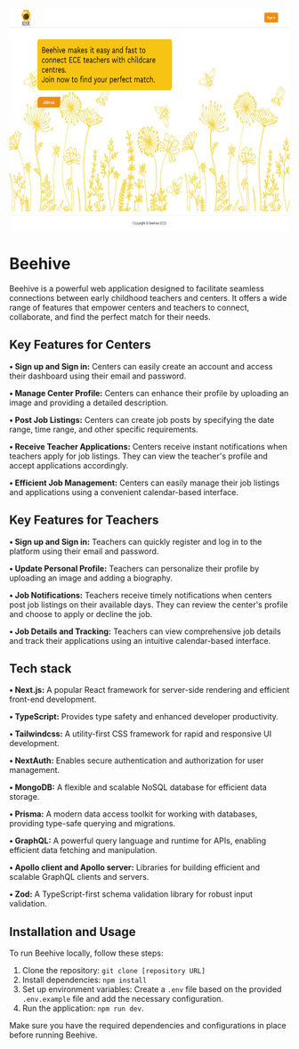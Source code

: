 
<img src="beehive-nextjs/public/beehive.jpeg" alt="beehive" width="800" height="400">

# Beehive

Beehive is a powerful web application designed to facilitate seamless connections between early childhood teachers and centers. It offers a wide range of features that empower centers and teachers to connect, collaborate, and find the perfect match for their needs.

## Key Features for Centers

**• Sign up and Sign in:** Centers can easily create an account and access their dashboard using their email and password.

**• Manage Center Profile:** Centers can enhance their profile by uploading an image and providing a detailed description.

**• Post Job Listings:** Centers can create job posts by specifying the date range, time range, and other specific requirements.

**• Receive Teacher Applications:** Centers receive instant notifications when teachers apply for job listings. They can view the teacher's profile and accept applications accordingly.

**• Efficient Job Management:** Centers can easily manage their job listings and applications using a convenient calendar-based interface.

## Key Features for Teachers

**• Sign up and Sign in:** Teachers can quickly register and log in to the platform using their email and password. 

**• Update Personal Profile:** Teachers can personalize their profile by uploading an image and adding a biography.

**• Job Notifications:** Teachers receive timely notifications when centers post job listings on their available days. They can review the center's profile and choose to apply or decline the job.

**• Job Details and Tracking:** Teachers can view comprehensive job details and track their applications using an intuitive calendar-based interface.

## Tech stack

**• Next.js:** A popular React framework for server-side rendering and efficient front-end development.

**• TypeScript:** Provides type safety and enhanced developer productivity.

**• Tailwindcss:** A utility-first CSS framework for rapid and responsive UI development.

**• NextAuth:** Enables secure authentication and authorization for user management.

**• MongoDB:** A flexible and scalable NoSQL database for efficient data storage.

**• Prisma:** A modern data access toolkit for working with databases, providing type-safe querying and migrations.

**• GraphQL:** A powerful query language and runtime for APIs, enabling efficient data fetching and manipulation.

**• Apollo client and Apollo server:** Libraries for building efficient and scalable GraphQL clients and servers.

**• Zod:** A TypeScript-first schema validation library for robust input validation.

## Installation and Usage

To run Beehive locally, follow these steps:

1. Clone the repository: `git clone [repository URL]`
2. Install dependencies: `npm install`
3. Set up environment variables: Create a `.env` file based on the provided `.env.example` file and add the necessary configuration.
4. Run the application: `npm run dev`.

Make sure you have the required dependencies and configurations in place before running Beehive.